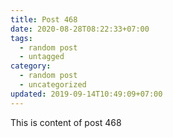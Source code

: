 ```yaml
---
title: Post 468
date: 2020-08-28T08:22:33+07:00
tags:
  - random post
  - untagged
category:
  - random post
  - uncategorized
updated: 2019-09-14T10:49:09+07:00
---
```

This is content of post 468